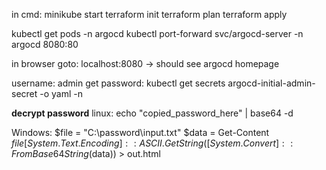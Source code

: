 in cmd:
minikube start
terraform init
terraform plan
terraform apply


kubectl get pods -n argocd
kubectl port-forward svc/argocd-server -n argocd 8080:80

in browser goto: 
localhost:8080  -> should see argocd homepage

username: admin
get password:
kubectl get secrets argocd-initial-admin-secret -o yaml -n 

**decrypt password**
linux:
echo "copied_password_here" | base64 -d

Windows:
$file = "C:\password\input.txt"
$data = Get-Content $file
[System.Text.Encoding]::ASCII.GetString([System.Convert]::FromBase64String($data)) > out.html